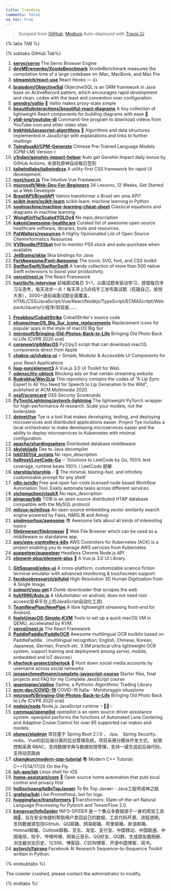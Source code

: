 ```yaml
---
title: Trending
comments: false
no_toc: true
---
```


> Scraped from [GitHub](https://github.com/trending), [Medium](https://medium.com/topic/popular)
Auto-deployed with [Travis Ci](https://travis-ci.org/)

{% tabs TAB %}
<!-- tab GitHub -->
{% subtabs GitHub Tab%}
<!-- tab Daily -->
1. [**servo/servo**](https://github.com/servo/servo)
The Servo Browser Engine
2. [**devMEremenko/XcodeBenchmark**](https://github.com/devMEremenko/XcodeBenchmark)
XcodeBenchmark measures the compilation time of a large codebase on iMac, MacBook, and Mac Pro
3. [**streamich/react-use**](https://github.com/streamich/react-use)
React Hooks — 👍
4. [**braisdom/ObjectiveSql**](https://github.com/braisdom/ObjectiveSql)
ObjectiveSQL is an ORM framework in Java base on ActiveRecord pattern, which encourages rapid development and clean, codes with the least and convention over configuration.
5. [**pmndrs/valtio**](https://github.com/pmndrs/valtio)
💊 Valtio makes proxy-state simple
6. [**beautifulinteractions/beautiful-react-diagrams**](https://github.com/beautifulinteractions/beautiful-react-diagrams)
A tiny collection of lightweight React components for building diagrams with ease 💎
7. [**ytdl-org/youtube-dl**](https://github.com/ytdl-org/youtube-dl)
Command-line program to download videos from YouTube.com and other video sites
8. [**trekhleb/javascript-algorithms**](https://github.com/trekhleb/javascript-algorithms)
📝 Algorithms and data structures implemented in JavaScript with explanations and links to further readings
9. [**TsinghuaAI/CPM-Generate**](https://github.com/TsinghuaAI/CPM-Generate)
Chinese Pre-Trained Language Models (CPM-LM) Version-I
10. [**y1ndan/genshin-impact-helper**](https://github.com/y1ndan/genshin-impact-helper)
Auto get Genshin Impact daily bonus by GitHub Actions. 米游社原神自动每日签到
11. [**tailwindlabs/tailwindcss**](https://github.com/tailwindlabs/tailwindcss)
A utility-first CSS framework for rapid UI development.
12. [**nuxt/nuxt.js**](https://github.com/nuxt/nuxt.js)
The Intuitive Vue Framework
13. [**microsoft/Web-Dev-For-Beginners**](https://github.com/microsoft/Web-Dev-For-Beginners)
24 Lessons, 12 Weeks, Get Started as a Web Developer
14. [**BrasilAPI/BrasilAPI**](https://github.com/BrasilAPI/BrasilAPI)
Vamos transformar o Brasil em uma API?
15. [**scikit-learn/scikit-learn**](https://github.com/scikit-learn/scikit-learn)
scikit-learn: machine learning in Python
16. [**soulmachine/machine-learning-cheat-sheet**](https://github.com/soulmachine/machine-learning-cheat-sheet)
Classical equations and diagrams in machine learning
17. [**WongKinYiu/ScaledYOLOv4**](https://github.com/WongKinYiu/ScaledYOLOv4)
No repo_description
18. [**kakoni/awesome-healthcare**](https://github.com/kakoni/awesome-healthcare)
Curated list of awesome open source healthcare software, libraries, tools and resources.
19. [**PatWalters/resources**](https://github.com/PatWalters/resources)
A Highly Opinionated List of Open Source Cheminformatics Resources
20. [**VVNoodle/PS5bot**](https://github.com/VVNoodle/PS5bot)
bot to monitor PS5 stock and auto-purchase when available
21. [**JetBrains/skija**](https://github.com/JetBrains/skija)
Skia bindings for Java
22. [**FortAwesome/Font-Awesome**](https://github.com/FortAwesome/Font-Awesome)
The iconic SVG, font, and CSS toolkit
23. [**SwifterSwift/SwifterSwift**](https://github.com/SwifterSwift/SwifterSwift)
A handy collection of more than 500 native Swift extensions to boost your productivity.
24. [**vercel/next.js**](https://github.com/vercel/next.js)
The React Framework
25. [**haizlin/fe-interview**](https://github.com/haizlin/fe-interview)
前端面试每日 3+1，以面试题来驱动学习，提倡每日学习与思考，每天进步一点！每天早上5点纯手工发布面试题（死磕自己，愉悦大家），3000+道前端面试题全面覆盖，HTML/CSS/JavaScript/Vue/React/Nodejs/TypeScript/ECMAScritpt/Webpack/Jquery/小程序/软技能……
<!-- endtab -->
<!-- tab Weekly -->
1. [**Freakboy/CobaltStrike**](https://github.com/Freakboy/CobaltStrike)
CobaltStrike's source code
2. [**elrumo/macOS_Big_Sur_icons_replacements**](https://github.com/elrumo/macOS_Big_Sur_icons_replacements)
Replacement icons for popular apps in the style of macOS Big Sur
3. [**microsoft/Bringing-Old-Photos-Back-to-Life**](https://github.com/microsoft/Bringing-Old-Photos-Back-to-Life)
Bringing Old Photo Back to Life (CVPR 2020 oral)
4. [**corpnewt/gibMacOS**](https://github.com/corpnewt/gibMacOS)
Py2/py3 script that can download macOS components direct from Apple
5. [**chakra-ui/chakra-ui**](https://github.com/chakra-ui/chakra-ui)
⚡️ Simple, Modular & Accessible UI Components for your React Applications
6. [**hug-sun/element3**](https://github.com/hug-sun/element3)
A Vue.js 3.0 UI Toolkit for Web.
7. [**odensc/ttv-ublock**](https://github.com/odensc/ttv-ublock)
Blocking ads on that certain streaming website
8. [**Rudrabha/Wav2Lip**](https://github.com/Rudrabha/Wav2Lip)
This repository contains the codes of "A Lip Sync Expert Is All You Need for Speech to Lip Generation In the Wild", published at ACM Multimedia 2020.
9. [**ossf/scorecard**](https://github.com/ossf/scorecard)
OSS Security Scorecards
10. [**PyTorchLightning/pytorch-lightning**](https://github.com/PyTorchLightning/pytorch-lightning)
The lightweight PyTorch wrapper for high-performance AI research. Scale your models, not the boilerplate.
11. [**dotnet/tye**](https://github.com/dotnet/tye)
Tye is a tool that makes developing, testing, and deploying microservices and distributed applications easier. Project Tye includes a local orchestrator to make developing microservices easier and the ability to deploy microservices to Kubernetes with minimal configuration.
12. [**apache/shardingsphere**](https://github.com/apache/shardingsphere)
Distributed database middleware
13. [**skylot/jadx**](https://github.com/skylot/jadx)
Dex to Java decompiler
14. [**lxk0301/jd_scripts**](https://github.com/lxk0301/jd_scripts)
No repo_description
15. [**halfrost/LeetCode-Go**](https://github.com/halfrost/LeetCode-Go)
✅ Solutions to LeetCode by Go, 100% test coverage, runtime beats 100% / LeetCode 题解
16. [**starship/starship**](https://github.com/starship/starship)
☄🌌️ The minimal, blazing-fast, and infinitely customizable prompt for any shell!
17. [**n8n-io/n8n**](https://github.com/n8n-io/n8n)
Free and open fair-code licensed node based Workflow Automation Tool. Easily automate tasks across different services.
18. [**yichengchen/clashX**](https://github.com/yichengchen/clashX)
No repo_description
19. [**pingcap/tidb**](https://github.com/pingcap/tidb)
TiDB is an open source distributed HTAP database compatible with the MySQL protocol
20. [**milvus-io/milvus**](https://github.com/milvus-io/milvus)
An open source embedding vector similarity search engine powered by Faiss, NMSLIB and Annoy
21. [**sindresorhus/awesome**](https://github.com/sindresorhus/awesome)
😎 Awesome lists about all kinds of interesting topics
22. [**filebrowser/filebrowser**](https://github.com/filebrowser/filebrowser)
📂 Web File Browser which can be used as a middleware or standalone app.
23. [**aws/aws-controllers-k8s**](https://github.com/aws/aws-controllers-k8s)
AWS Controllers for Kubernetes (ACK) is a project enabling you to manage AWS services from Kubernetes
24. [**puppeteer/puppeteer**](https://github.com/puppeteer/puppeteer)
Headless Chrome Node.js API
25. [**element-plus/element-plus**](https://github.com/element-plus/element-plus)
🎉 A Vue.js 3.0 UI Library
<!-- endtab -->
<!-- tab Monthly -->
1. [**GitSquared/edex-ui**](https://github.com/GitSquared/edex-ui)
A cross-platform, customizable science fiction terminal emulator with advanced monitoring & touchscreen support.
2. [**facebookresearch/pifuhd**](https://github.com/facebookresearch/pifuhd)
High-Resolution 3D Human Digitization from A Single Image.
3. [**soimort/you-get**](https://github.com/soimort/you-get)
⏬ Dumb downloader that scrapes the web
4. [**hyb1996/Auto.js**](https://github.com/hyb1996/Auto.js)
A UiAutomator on android, does not need root access(安卓平台上的JavaScript自动化工具)
5. [**TeamNewPipe/NewPipe**](https://github.com/TeamNewPipe/NewPipe)
A libre lightweight streaming front-end for Android.
6. [**foxlet/macOS-Simple-KVM**](https://github.com/foxlet/macOS-Simple-KVM)
Tools to set up a quick macOS VM in QEMU, accelerated by KVM.
7. [**vercel/next.js**](https://github.com/vercel/next.js)
The React Framework
8. [**PaddlePaddle/PaddleOCR**](https://github.com/PaddlePaddle/PaddleOCR)
Awesome multilingual OCR toolkits based on PaddlePaddle （multilingual recognition: English, Chinese, Korean, Japanese, German, French etc. 3.5M practical ultra lightweight OCR system, support training and deployment among server, mobile, embedded and IoT devices）
9. [**sherlock-project/sherlock**](https://github.com/sherlock-project/sherlock)
🔎 Hunt down social media accounts by username across social networks
10. [**jonasschmedtmann/complete-javascript-course**](https://github.com/jonasschmedtmann/complete-javascript-course)
Starter files, final projects and FAQ for my Complete JavaScript course
11. [**quantopian/zipline**](https://github.com/quantopian/zipline)
Zipline, a Pythonic Algorithmic Trading Library
12. [**pcm-dpc/COVID-19**](https://github.com/pcm-dpc/COVID-19)
COVID-19 Italia - Monitoraggio situazione
13. [**microsoft/Bringing-Old-Photos-Back-to-Life**](https://github.com/microsoft/Bringing-Old-Photos-Back-to-Life)
Bringing Old Photo Back to Life (CVPR 2020 oral)
14. [**nodejs/node**](https://github.com/nodejs/node)
Node.js JavaScript runtime ✨🐢🚀✨
15. [**commaai/openpilot**](https://github.com/commaai/openpilot)
openpilot is an open source driver assistance system. openpilot performs the functions of Automated Lane Centering and Adaptive Cruise Control for over 85 supported car makes and models.
16. [**elunez/eladmin**](https://github.com/elunez/eladmin)
项目基于 Spring Boot 2.1.0 、 Jpa、 Spring Security、redis、Vue的前后端分离的后台管理系统，项目采用分模块开发方式， 权限控制采用 RBAC，支持数据字典与数据权限管理，支持一键生成前后端代码，支持动态路由
17. [**changkun/modern-cpp-tutorial**](https://github.com/changkun/modern-cpp-tutorial)
📚 Modern C++ Tutorial: C++11/14/17/20 On the Fly
18. [**ish-app/ish**](https://github.com/ish-app/ish)
Linux shell for iOS
19. [**home-assistant/core**](https://github.com/home-assistant/core)
🏡 Open source home automation that puts local control and privacy first
20. [**hollischuang/toBeTopJavaer**](https://github.com/hollischuang/toBeTopJavaer)
To Be Top Javaer - Java工程师成神之路
21. [**grafana/loki**](https://github.com/grafana/loki)
Like Prometheus, but for logs.
22. [**huggingface/transformers**](https://github.com/huggingface/transformers)
🤗Transformers: State-of-the-art Natural Language Processing for Pytorch and TensorFlow 2.0.
23. [**kangvcar/InfoSpider**](https://github.com/kangvcar/InfoSpider)
INFO-SPIDER 是一个集众多数据源于一身的爬虫工具箱🧰，旨在安全快捷的帮助用户拿回自己的数据，工具代码开源，流程透明。支持数据源包括GitHub、QQ邮箱、网易邮箱、阿里邮箱、新浪邮箱、Hotmail邮箱、Outlook邮箱、京东、淘宝、支付宝、中国移动、中国联通、中国电信、知乎、哔哩哔哩、网易云音乐、QQ好友、QQ群、生成朋友圈相册、浏览器浏览历史、12306、博客园、CSDN博客、开源中国博客、简书。
24. [**pytorch/fairseq**](https://github.com/pytorch/fairseq)
Facebook AI Research Sequence-to-Sequence Toolkit written in Python.
<!-- endtab -->
{% endsubtabs %}
<!-- endtab -->
<!-- tab Medium -->
The crawler crashed, please contact the administrator to modify.
<!-- endtab -->
{% endtabs %}
